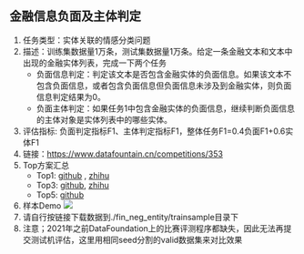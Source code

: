 ## 金融信息负面及主体判定

1. 任务类型：实体关联的情感分类问题 
2. 描述：训练集数据量1万条，测试集数据量1万条。给定一条金融文本和文本中出现的金融实体列表，完成一下两个任务
    - 负面信息判定：判定该文本是否包含金融实体的负面信息。如果该文本不包含负面信息，或者包含负面信息但负面信息未涉及到金融实体，则负面信息判定结果为0。
    - 负面主体判定：如果任务1中包含金融实体的负面信息，继续判断负面信息的主体对象是实体列表中的哪些实体。
3. 评估指标: 负面判定指标F1​、主体判定指标F1​，整体任务F1=0.4负面F1+0.6实体F1
4. 链接：https://www.datafountain.cn/competitions/353
5. Top方案汇总
    - Top1: [github](https://github.com/xiong666/ccf_financial_negative) , [zhihu](https://zhuanlan.zhihu.com/p/99222193)
    - Top3: [github](https://github.com/Chevalier1024/CCF-BDCI-ABSA), [zhihu](https://zhuanlan.zhihu.com/p/97900951)
    - Top5: [github](https://github.com/rebornZH/2019-CCF-BDCI-NLP) 
 6. 样本Demo
 ![](https://files.mdnice.com/user/8955/1486ab47-8a3d-4451-a07f-802c2a007dc7.png) 
 7. 请自行按链接下载数据到./fin_neg_entity/trainsample目录下
 8. 注意；2021年之前DataFoundation上的比赛评测程序都缺失，因此无法再提交测试机评估，这里用相同seed分割的valid数据集来对比效果